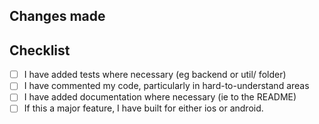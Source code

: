 ## Changes made


## Checklist
- [ ] I have added tests where necessary (eg backend or util/ folder)
- [ ] I have commented my code, particularly in hard-to-understand areas
- [ ] I have added documentation where necessary (ie to the README)
- [ ] If this a major feature, I have built for either ios or android.
